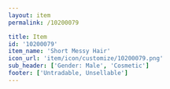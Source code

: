 ```yaml
---
layout: item
permalink: /10200079

title: Item
id: '10200079'
item_name: 'Short Messy Hair'
icon_url: 'item/icon/customize/10200079.png'
sub_header: ['Gender: Male', 'Cosmetic']
footer: ['Untradable, Unsellable']
---
```

